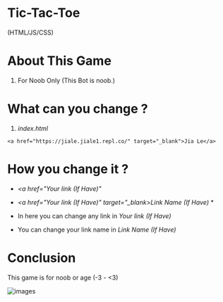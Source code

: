 # Tic-Tac-Toe
  (HTML/JS/CSS)
  
# About This Game 
  1. For Noob Only (This Bot is noob.)
  
# What can you change ?
  
  1. *index.html*
  
    <a href="https://jiale.jiale1.repl.co/" target="_blank">Jia Le</a>
    
# How you change it ?

  - *<a href="*Your link (If Have)*"*
  - *<a href="*Your link (If Have)*" target="_blank*>*Link Name (If Have)* </a>*
  
  - In here you can change any link in *Your link (If Have)*
  - You can change your link name in *Link Name (If Have)*
  
 # Conclusion
 
 This game is for noob or age (-3 - <3)
 
 ![images]()
